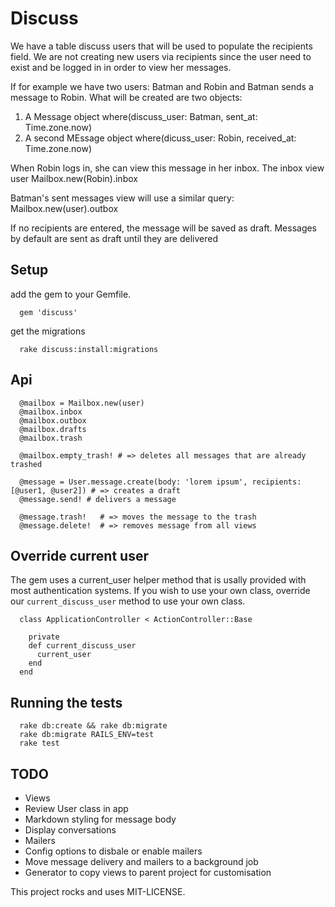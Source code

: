 # Discuss

We have a table discuss users that will be used to populate the recipients field.
We are not creating new users via recipients since the user need to exist and be logged in in order to view her messages.

If for example we have two users: Batman and Robin and Batman sends a message to Robin. What will be created are two objects:
1. A Message object where(discuss_user: Batman, sent_at: Time.zone.now)
2. A second MEssage object where(dicuss_user: Robin, received_at: Time.zone.now)

When Robin logs in, she can view this message in her inbox.
The inbox view user Mailbox.new(Robin).inbox

Batman's sent messages view will use a similar query:
Mailbox.new(user).outbox


If no recipients are entered, the message will be saved as draft.
Messages by default are sent as draft until they are delivered

## Setup

add the gem to your Gemfile.

```
  gem 'discuss'
```

get the migrations

```
  rake discuss:install:migrations
```

## Api

```
  @mailbox = Mailbox.new(user)
  @mailbox.inbox
  @mailbox.outbox
  @mailbox.drafts
  @mailbox.trash

  @mailbox.empty_trash! # => deletes all messages that are already trashed

  @message = User.message.create(body: 'lorem ipsum', recipients: [@user1, @user2]) # => creates a draft
  @message.send! # delivers a message

  @message.trash!   # => moves the message to the trash
  @message.delete!  # => removes message from all views
```


## Override current user

The gem uses a current_user helper method that is usally provided with most authentication systems.
If you wish to use your own class, override our `current_discuss_user` method to use your own class.

```
  class ApplicationController < ActionController::Base

    private
    def current_discuss_user
      current_user
    end
  end
```

## Running the tests

```
  rake db:create && rake db:migrate
  rake db:migrate RAILS_ENV=test
  rake test
```

## TODO

* Views
* Review User class in app
* Markdown styling for message body
* Display conversations
* Mailers
* Config options to disbale or enable mailers
* Move message delivery and mailers to a background job
* Generator to copy views to parent project for customisation

This project rocks and uses MIT-LICENSE.
